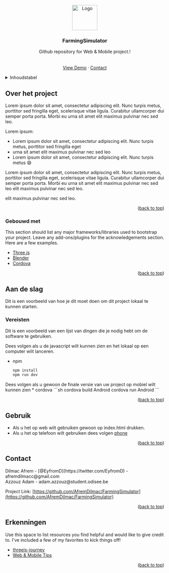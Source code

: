 <div id="top"></div>




<!-- PROJECT LOGO -->
<br />
<div align="center">
  <a href="https://github.com/AfremDilmac/FarmingSimulator">
    <img src="https://i.ibb.co/Vg2Hhts/pngegg.png" alt="Logo" width="80" height="80">
  </a>

  <h3 align="center">FarmingSimulator</h3>

  <p align="center">
    Github repository for Web & Mobile project.!
    <br />
    <br />
    <br />
    <a href="#">View Demo</a>
    ·
    <a href="#contact">Contact</a>
  </p>
</div>

<!-- TABLE OF CONTENTS -->
<details>
  <summary>Inhoudstabel</summary>
  <ol>
    <li>
      <a href="#about-the-project">Over het project</a>
      <ul>
        <li><a href="#built-with">Gebouwd met</a></li>
      </ul>
    </li>
    <li>
      <a href="#getting-started">Aan de slag</a>
      <ul>
        <li><a href="#prerequisites">Vereisten</a></li>
        <li><a href="#installation">Installation</a></li>
      </ul>
    </li>
    <li><a href="#usage">Gebruik</a></li>
    <li><a href="#contact">Contact</a></li>
    <li><a href="#acknowledgments">Erkenningen</a></li>
  </ol>
</details>



<!-- ABOUT THE PROJECT -->
## Over het project

Lorem ipsum dolor sit amet, consectetur adipiscing elit. Nunc turpis metus, porttitor sed fringilla eget, scelerisque vitae ligula. Curabitur ullamcorper dui semper porta porta. Morbi eu urna sit amet elit maximus pulvinar nec sed leo.

Lorem ipsum:
* Lorem ipsum dolor sit amet, consectetur adipiscing elit. Nunc turpis metus, porttitor sed fringilla eget
* urna sit amet elit maximus pulvinar nec sed leo
* Lorem ipsum dolor sit amet, consectetur adipiscing elit. Nunc turpis metus :smile:

Lorem ipsum dolor sit amet, consectetur adipiscing elit. Nunc turpis metus, porttitor sed fringilla eget, scelerisque vitae ligula. Curabitur ullamcorper dui semper porta porta. Morbi eu urna sit amet elit maximus pulvinar nec sed leo elit maximus pulvinar nec sed leo.

elit maximus pulvinar nec sed leo.

<p align="right">(<a href="#top">back to top</a>)</p>



### Gebouwd met
<div id="built-with"></div>
This section should list any major frameworks/libraries used to bootstrap your project. Leave any add-ons/plugins for the acknowledgements section. Here are a few examples.

* [Three.js](https://threejs.org/)
* [Blender](https://www.blender.org/)
* [Cordova](https://cordova.apache.org/)

<p align="right">(<a href="#top">back to top</a>)</p>

<!-- GETTING STARTED -->
## Aan de slag
<div id="getting-started"></div>
Dit is een voorbeeld van hoe je dit moet doen om dit project lokaal te kunnen starten.

### Vereisten
<div id="prerequisites"></div>
Dit is een voorbeeld van een lijst van dingen die je nodig hebt om de software te gebruiken.

Dees volgen als u de javascript wilt kunnen zien en het lokaal op een computer wilt lanceren.
* npm
  ```sh
  npm install
  npm run dev
  ```
<div id="cordova"></div>
Dees volgen als u gewoon de finale versie van uw project op mobiel wilt kunnen zien
* cordova
  ```sh
  cordova build Android
  cordova run Android
  ```


<p align="right">(<a href="#top">back to top</a>)</p>


<!-- USAGE EXAMPLES -->
## Gebruik
<div id="installation"></div>

* Als u het op web wilt gebruiken gewoon op index.html drukken.
* Als u het op telefoon wilt gebruiken dees volgen <a href="#cordova">phone</a>


<p align="right">(<a href="#top">back to top</a>)</p>



<!-- CONTACT -->
## Contact
<div id="contact"></div>
Dilmac Afrem - [@EyfromD](https://twitter.com/EyfromD) - afremdilmacc@gmail.com  
<br />
Azzouz Adam - adam.azzouz@student.odisee.be

Project Link: [https://github.com/AfremDilmac/FarmingSimulator](https://github.com/AfremDilmac/FarmingSimulator)

<p align="right">(<a href="#top">back to top</a>)</p>



<!-- ACKNOWLEDGMENTS -->
## Erkenningen
<div id="acknowledgments"></div>
Use this space to list resources you find helpful and would like to give credit to. I've included a few of my favorites to kick things off!

* [threejs-journey](https://threejs-journey.com)
* [Web & Mobile Tips](https://discord.gg/6VJhuzXPyE)

<p align="right">(<a href="#top">back to top</a>)</p>


